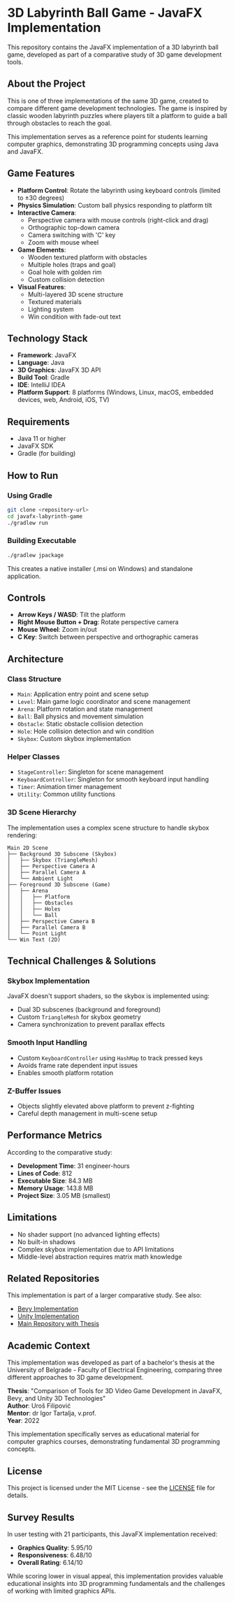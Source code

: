 # 3D Labyrinth Ball Game - JavaFX Implementation

This repository contains the JavaFX implementation of a 3D labyrinth ball game, developed as part of a comparative study of 3D game development tools.

## About the Project

This is one of three implementations of the same 3D game, created to compare different game development technologies. The game is inspired by classic wooden labyrinth puzzles where players tilt a platform to guide a ball through obstacles to reach the goal.

This implementation serves as a reference point for students learning computer graphics, demonstrating 3D programming concepts using Java and JavaFX.

## Game Features

- **Platform Control**: Rotate the labyrinth using keyboard controls (limited to ±30 degrees)
- **Physics Simulation**: Custom ball physics responding to platform tilt
- **Interactive Camera**: 
  - Perspective camera with mouse controls (right-click and drag)
  - Orthographic top-down camera
  - Camera switching with 'C' key
  - Zoom with mouse wheel
- **Game Elements**:
  - Wooden textured platform with obstacles
  - Multiple holes (traps and goal)
  - Goal hole with golden rim
  - Custom collision detection
- **Visual Features**:
  - Multi-layered 3D scene structure
  - Textured materials
  - Lighting system
  - Win condition with fade-out text

## Technology Stack

- **Framework**: JavaFX
- **Language**: Java
- **3D Graphics**: JavaFX 3D API
- **Build Tool**: Gradle
- **IDE**: IntelliJ IDEA
- **Platform Support**: 8 platforms (Windows, Linux, macOS, embedded devices, web, Android, iOS, TV)

## Requirements

- Java 11 or higher
- JavaFX SDK
- Gradle (for building)

## How to Run

### Using Gradle
```bash
git clone <repository-url>
cd javafx-labyrinth-game
./gradlew run
```

### Building Executable
```bash
./gradlew jpackage
```

This creates a native installer (.msi on Windows) and standalone application.

## Controls

- **Arrow Keys / WASD**: Tilt the platform
- **Right Mouse Button + Drag**: Rotate perspective camera
- **Mouse Wheel**: Zoom in/out
- **C Key**: Switch between perspective and orthographic cameras

## Architecture

### Class Structure
- `Main`: Application entry point and scene setup
- `Level`: Main game logic coordinator and scene management
- `Arena`: Platform rotation and state management
- `Ball`: Ball physics and movement simulation
- `Obstacle`: Static obstacle collision detection
- `Hole`: Hole collision detection and win condition
- `Skybox`: Custom skybox implementation

### Helper Classes
- `StageController`: Singleton for scene management
- `KeyboardController`: Singleton for smooth keyboard input handling
- `Timer`: Animation timer management
- `Utility`: Common utility functions

### 3D Scene Hierarchy
The implementation uses a complex scene structure to handle skybox rendering:

```
Main 2D Scene
├── Background 3D Subscene (Skybox)
│   ├── Skybox (TriangleMesh)
│   ├── Perspective Camera A
│   ├── Parallel Camera A
│   └── Ambient Light
├── Foreground 3D Subscene (Game)
│   ├── Arena
│   │   ├── Platform
│   │   ├── Obstacles
│   │   ├── Holes
│   │   └── Ball
│   ├── Perspective Camera B
│   ├── Parallel Camera B
│   └── Point Light
└── Win Text (2D)
```

## Technical Challenges & Solutions

### Skybox Implementation
JavaFX doesn't support shaders, so the skybox is implemented using:
- Dual 3D subscenes (background and foreground)
- Custom `TriangleMesh` for skybox geometry
- Camera synchronization to prevent parallax effects

### Smooth Input Handling
- Custom `KeyboardController` using `HashMap` to track pressed keys
- Avoids frame rate dependent input issues
- Enables smooth platform rotation

### Z-Buffer Issues
- Objects slightly elevated above platform to prevent z-fighting
- Careful depth management in multi-scene setup

## Performance Metrics

According to the comparative study:
- **Development Time**: 31 engineer-hours
- **Lines of Code**: 812
- **Executable Size**: 84.3 MB
- **Memory Usage**: 143.8 MB
- **Project Size**: 3.05 MB (smallest)

## Limitations

- No shader support (no advanced lighting effects)
- No built-in shadows
- Complex skybox implementation due to API limitations
- Middle-level abstraction requires matrix math knowledge

## Related Repositories

This implementation is part of a larger comparative study. See also:
- [Bevy Implementation](../bevy_dissertation)
- [Unity Implementation](../unity_dissertation)
- [Main Repository with Thesis](../3d-game-development-comparison)

## Academic Context

This implementation was developed as part of a bachelor's thesis at the University of Belgrade - Faculty of Electrical Engineering, comparing three different approaches to 3D game development.

**Thesis**: "Comparison of Tools for 3D Video Game Development in JavaFX, Bevy, and Unity 3D Technologies"  
**Author**: Uroš Filipović  
**Mentor**: dr Igor Tartalja, v.prof.  
**Year**: 2022

This implementation specifically serves as educational material for computer graphics courses, demonstrating fundamental 3D programming concepts.

## License

This project is licensed under the MIT License - see the [LICENSE](LICENSE) file for details.

## Survey Results

In user testing with 21 participants, this JavaFX implementation received:
- **Graphics Quality**: 5.95/10
- **Responsiveness**: 6.48/10  
- **Overall Rating**: 6.14/10

While scoring lower in visual appeal, this implementation provides valuable educational insights into 3D programming fundamentals and the challenges of working with limited graphics APIs.
